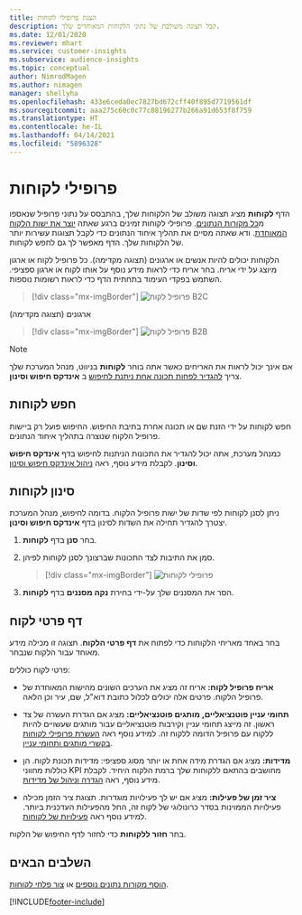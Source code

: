```yaml
---
title: הצגת פרופילי לקוחות
description: קבל תצוגה משולבת של נתוני הלקוחות המאוחדים שלך.
ms.date: 12/01/2020
ms.reviewer: mhart
ms.service: customer-insights
ms.subservice: audience-insights
ms.topic: conceptual
author: NimrodMagen
ms.author: nimagen
manager: shellyha
ms.openlocfilehash: 433e6ceda0ec7827bd672cff40f895d7719561df
ms.sourcegitcommit: aaa275c60c0c77c88196277b266a91d653f8f759
ms.translationtype: HT
ms.contentlocale: he-IL
ms.lasthandoff: 04/14/2021
ms.locfileid: "5896328"
---
```

# <a name="customer-profiles"></a>פרופילי לקוחות

הדף **לקוחות** מציג תצוגה משולב של הלקוחות שלך, בהתבסס על נתוני פרופיל שנאספו מ[כל מקורות הנתונים](data-sources.md). פרופילי לקוחות זמינים ברגע שאתה [יוצר את ישות הלקוח המאוחדת](data-unification.md). ודא שאתה מסיים את תהליך איחוד הנתונים כדי לקבל תצוגות עשירות יותר של הלקוחות שלך. הדף מאפשר לך גם לחפש לקוחות.

הלקוחות יכולים להיות אנשים או ארגונים (תצוגה מקדימה). כל פרופיל לקוח או ארגון מיוצג על ידי אריח. בחר אריח כדי לראות מידע נוסף על אותו לקוח או ארגון ספציפי. השתמש בפקדי העימוד בתחתית הדף כדי לראות רשומות נוספות.

> [!div class="mx-imgBorder"] 
> ![פרופיל לקוח B2C](media/profiles-customers.png "פרופיל לקוח B2C")

ארגונים (תצוגה מקדימה)
> [!div class="mx-imgBorder"] 
> ![פרופיל לקוח B2B](media/profile-customers-b2b.png "פרופיל לקוח B2B")

> [!NOTE]
> אם אינך יכול לראות את האריחים כאשר אתה בוחר **לקוחות** בניווט, מנהל המערכת שלך צריך [להגדיר לפחות תכונה אחת ניתנת לחיפוש](search-filter-index.md) ב **אינדקס חיפוש וסינון**.

## <a name="search-for-customers"></a>חפש לקוחות

חפש לקוחות על ידי הזנת שם או תכונה אחרת בתיבת החיפוש. החיפוש פועל רק ביישות פרופיל הלקוח שנוצרה בתהליך איחוד הנתונים.

כמנהל מערכת, אתה יכול להגדיר את התכונות הניתנות לחיפוש בדף **אינדקס חיפוש וסינון**. לקבלת מידע נוסף, ראה [ניהול אינדקס חיפוש וסינון](search-filter-index.md).

## <a name="filter-customers"></a>סינון לקוחות

ניתן לסנן לקוחות לפי שדות של ישות פרופיל הלקוח. בדומה לחיפוש, מנהל המערכת יצטרך להגדיר תחילה את השדות לסינון בדף **אינדקס חיפוש וסינון**.

1. בחר **סנן** בדף **לקוחות**.

2. סמן את התיבות לצד התכונות שברצונך לסנן לקוחות לפיהן.

   > [!div class="mx-imgBorder"] 
   > ![פרופילי לקוחות](media/profiles-customers3.png "פרופילי לקוחות")

3. הסר את המסננים שלך על-ידי בחירת **נקה מסננים** בדף **לקוחות**.

##  <a name="customer-details-page"></a>דף פרטי לקוח

בחר באחד מאריחי הלקוחות כדי לפתוח את **דף פרטי הלקוח**. תצוגה זו מכילה מידע מאוחד עבור הלקוח שנבחר.

פרטי לקוח כוללים:

-   **אריח פרופיל לקוח:** אריח זה מציג את הערכים השונים מהישות המאוחדת של פרופיל הלקוח. פרטים אלה יכולים לכלול כתובת דוא"ל, שם, עיר וכן הלאה. 

-   **תחומי עניין פוטנציאליים, מותגים פוטנציאליים:** מציג אם הגדרת העשרה של צד ראשון. זה מייצג תחומי עניין וקירבות פוטנציאליים עבור מותגים שעשויים להיות ללקוח עם פרופיל הדומה ללקוח זה. למידע נוסף ראה [העשרת פרופילי לקוחות בקשרי מותגים ותחומי עניין](enrichment-microsoft.md).

-   **מדידות:** מציג אם הגדרת מידה אחת או יותר מסוג ספציפי: מדידות תכונת לקוח. הן כוללות מחווני KPI מחושבים בהתאם ללקוחות שלך ברמת הלקוח היחיד. לקבלת מידע נוסף, ראה [הגדרה וניהול של מדידות](measures.md).

-   **ציר זמן של פעילות:** מציג אם יש לך פעילויות מוגדרות. תצוגת ציר הזמן מכילה פעילויות הממוינות בסדר כרונולוגי של לקוח זה, החל מהפעילות העדכנית ביותר. למידע נוסף ראה [פעילויות של לקוחות](activities.md).

בחר **חזור ללקוחות** כדי לחזור לדף החיפוש של הלקוח.

## <a name="next-steps"></a>השלבים הבאים

[הוסף מקורות נתונים נוספים](data-sources.md) או [צור פלחי לקוחות](segments.md).


[!INCLUDE[footer-include](../includes/footer-banner.md)]